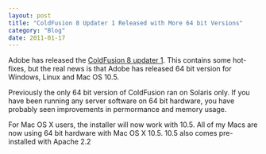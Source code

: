 ```yaml
---
layout: post
title: "ColdFusion 8 Updater 1 Released with More 64 bit Versions"
category: "Blog"
date: 2011-01-17
---
```



Adobe has released the [ColdFusion 8 updater 1](http://kb.adobe.com/selfservice/viewContent.do?externalId=kb403277&sliceId=1). This contains some hot-fixes, but the real news is that Adobe has released 64 bit version for Windows, Linux and Mac OS 10.5.

Previously the only 64 bit version of ColdFusion ran on Solaris only. If you have been running any server software on 64 bit hardware, you have probably seen improvements in permormance and memory usage.

For Mac OS X users, the installer will now work with 10.5\. All of my Macs are now using 64 bit hardware with Mac OS X 10.5\. 10.5 also comes pre-installed with Apache 2.2
